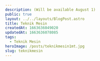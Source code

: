 ```yaml
---
description: (Will be available August 1)
public: true
layout: ../../layouts/BlogPost.astro
title: Teknik Mesin
createdAt: 1663636049020
updatedAt: 1663636078085
tags:
  - Teknik Mesin
heroImage: /posts/teknikmesin1mt.jpg
slug: teknikmesin
---
```

